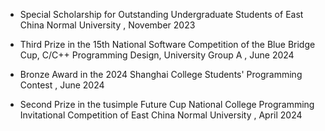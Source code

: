 - Special Scholarship for Outstanding Undergraduate Students of East China Normal University , November 2023

- Third Prize in the 15th National Software Competition of the Blue Bridge Cup, C/C++ Programming Design, University Group A , June 2024

- Bronze Award in the 2024 Shanghai College Students' Programming Contest , June 2024

- Second Prize in the tusimple Future Cup National College Programming Invitational Competition of East China Normal University , April 2024